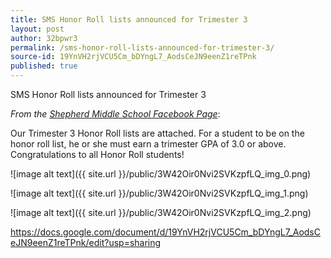 ```yaml
---
title: SMS Honor Roll lists announced for Trimester 3
layout: post
author: 32bpwr3
permalink: /sms-honor-roll-lists-announced-for-trimester-3/
source-id: 19YnVH2rjVCU5Cm_bDYngL7_AodsCeJN9eenZ1reTPnk
published: true
---
```

SMS Honor Roll lists announced for Trimester 3

*From the [Shepherd Middle School Facebook Page](https://www.facebook.com/sms.shepherdmi/)*:

Our Trimester 3 Honor Roll lists are attached. For a student to be on the honor roll list, he or she must earn a trimester GPA of 3.0 or above. Congratulations to all Honor Roll students!

![image alt text]({{ site.url }}/public/3W42Oir0Nvi2SVKzpfLQ_img_0.png)

![image alt text]({{ site.url }}/public/3W42Oir0Nvi2SVKzpfLQ_img_1.png)

![image alt text]({{ site.url }}/public/3W42Oir0Nvi2SVKzpfLQ_img_2.png)

https://docs.google.com/document/d/19YnVH2rjVCU5Cm_bDYngL7_AodsCeJN9eenZ1reTPnk/edit?usp=sharing

